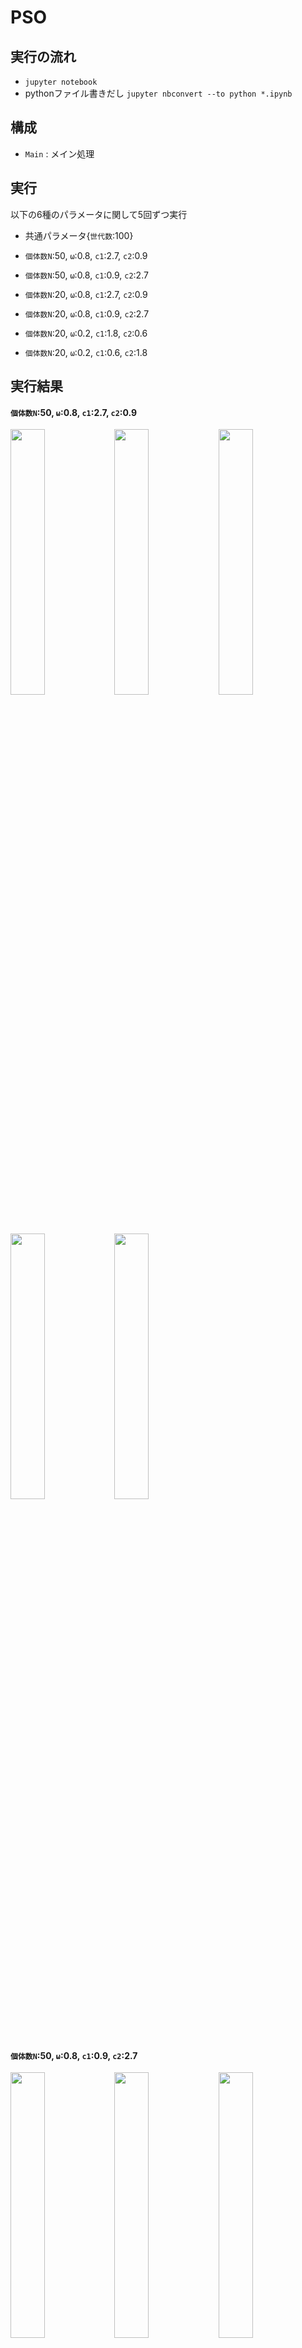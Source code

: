 # PSO
## 実行の流れ
- `jupyter notebook`
- pythonファイル書きだし `jupyter nbconvert --to python *.ipynb`

## 構成
- `Main` : メイン処理

## 実行
以下の6種のパラメータに関して5回ずつ実行
- 共通パラメータ{`世代数`:100}

- `個体数N`:50, `ω`:0.8, `c1`:2.7, `c2`:0.9
- `個体数N`:50, `ω`:0.8, `c1`:0.9, `c2`:2.7
- `個体数N`:20, `ω`:0.8, `c1`:2.7, `c2`:0.9
- `個体数N`:20, `ω`:0.8, `c1`:0.9, `c2`:2.7
- `個体数N`:20, `ω`:0.2, `c1`:1.8, `c2`:0.6
- `個体数N`:20, `ω`:0.2, `c1`:0.6, `c2`:1.8

## 実行結果
#### `個体数N`:50, `ω`:0.8, `c1`:2.7, `c2`:0.9
<img src="https://github.com/MinoriMn/PSO/blob/run/some_pattern/video/N50G100_o0d8_cp2d7_cg0d9_0_video.gif" width="33%"><img src="https://github.com/MinoriMn/PSO/blob/run/some_pattern/video/N50G100_o0d8_cp2d7_cg0d9_1_video.gif" width="33%"><img src="https://github.com/MinoriMn/PSO/blob/run/some_pattern/video/N50G100_o0d8_cp2d7_cg0d9_2_video.gif" width="33%">
<img src="https://github.com/MinoriMn/PSO/blob/run/some_pattern/video/N50G100_o0d8_cp2d7_cg0d9_3_video.gif" width="33%"><img src="https://github.com/MinoriMn/PSO/blob/run/some_pattern/video/N50G100_o0d8_cp2d7_cg0d9_4_video.gif" width="33%">

#### `個体数N`:50, `ω`:0.8, `c1`:0.9, `c2`:2.7
<img src="https://github.com/MinoriMn/PSO/blob/run/some_pattern/video/N50G100_o0d8_cp0d9_cg2d7_0_video.gif" width="33%"><img src="https://github.com/MinoriMn/PSO/blob/run/some_pattern/video/N50G100_o0d8_cp0d9_cg2d7_1_video.gif" width="33%"><img src="https://github.com/MinoriMn/PSO/blob/run/some_pattern/video/N50G100_o0d8_cp0d9_cg2d7_2_video.gif" width="33%">
<img src="https://github.com/MinoriMn/PSO/blob/run/some_pattern/video/N50G100_o0d8_cp0d9_cg2d7_3_video.gif" width="33%"><img src="https://github.com/MinoriMn/PSO/blob/run/some_pattern/video/N50G100_o0d8_cp0d9_cg2d7_4_video.gif" width="33%">

#### `個体数N`:20, `ω`:0.8, `c1`:2.7, `c2`:0.9
<img src="https://github.com/MinoriMn/PSO/blob/run/some_pattern/video/N20G100_o0d8_cp2d7_cg0d9_0_video.gif" width="33%"><img src="https://github.com/MinoriMn/PSO/blob/run/some_pattern/video/N20G100_o0d8_cp2d7_cg0d9_1_video.gif" width="33%"><img src="https://github.com/MinoriMn/PSO/blob/run/some_pattern/video/N20G100_o0d8_cp2d7_cg0d9_2_video.gif" width="33%">
<img src="https://github.com/MinoriMn/PSO/blob/run/some_pattern/video/N20G100_o0d8_cp2d7_cg0d9_3_video.gif" width="33%"><img src="https://github.com/MinoriMn/PSO/blob/run/some_pattern/video/N20G100_o0d8_cp2d7_cg0d9_4_video.gif" width="33%">

#### `個体数N`:20, `ω`:0.8, `c1`:0.9, `c2`:2.7
<img src="https://github.com/MinoriMn/PSO/blob/run/some_pattern/video/N20G100_o0d8_cp0d9_cg2d7_0_video.gif" width="33%"><img src="https://github.com/MinoriMn/PSO/blob/run/some_pattern/video/N20G100_o0d8_cp0d9_cg2d7_1_video.gif" width="33%"><img src="https://github.com/MinoriMn/PSO/blob/run/some_pattern/video/N20G100_o0d8_cp0d9_cg2d7_2_video.gif" width="33%">
<img src="https://github.com/MinoriMn/PSO/blob/run/some_pattern/video/N20G100_o0d8_cp0d9_cg2d7_3_video.gif" width="33%"><img src="https://github.com/MinoriMn/PSO/blob/run/some_pattern/video/N20G100_o0d8_cp0d9_cg2d7_4_video.gif" width="33%">

#### `個体数N`:20, `ω`:0.2, `c1`:1.8, `c2`:0.6
<img src="https://github.com/MinoriMn/PSO/blob/run/some_pattern/video/N20G100_o0d2_cp1d8_cg0d6_0_video.gif" width="33%"><img src="https://github.com/MinoriMn/PSO/blob/run/some_pattern/video/N20G100_o0d2_cp1d8_cg0d6_1_video.gif" width="33%"><img src="https://github.com/MinoriMn/PSO/blob/run/some_pattern/video/N20G100_o0d2_cp1d8_cg0d6_2_video.gif" width="33%">
<img src="https://github.com/MinoriMn/PSO/blob/run/some_pattern/video/N20G100_o0d2_cp1d8_cg0d6_3_video.gif" width="33%"><img src="https://github.com/MinoriMn/PSO/blob/run/some_pattern/video/N20G100_o0d2_cp1d8_cg0d6_4_video.gif" width="33%">

#### `個体数N`:20, `ω`:0.2, `c1`:0.6, `c2`:1.8
<img src="https://github.com/MinoriMn/PSO/blob/run/some_pattern/video/N20G100_o0d2_cp0d6_cg1d8_0_video.gif" width="33%"><img src="https://github.com/MinoriMn/PSO/blob/run/some_pattern/video/N20G100_o0d2_cp0d6_cg1d8_1_video.gif" width="33%"><img src="https://github.com/MinoriMn/PSO/blob/run/some_pattern/video/N20G100_o0d2_cp0d6_cg1d8_2_video.gif" width="33%">
<img src="https://github.com/MinoriMn/PSO/blob/run/some_pattern/video/N20G100_o0d2_cp0d6_cg1d8_3_video.gif" width="33%"><img src="https://github.com/MinoriMn/PSO/blob/run/some_pattern/video/N20G100_o0d2_cp0d6_cg1d8_4_video.gif" width="33%">
